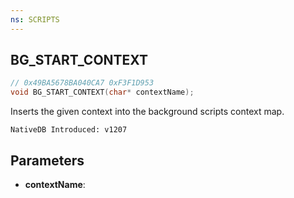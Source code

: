 ```yaml
---
ns: SCRIPTS
---
```

## BG_START_CONTEXT

```c
// 0x49BA5678BA040CA7 0xF3F1D953
void BG_START_CONTEXT(char* contextName);
```

Inserts the given context into the background scripts context map.

```
NativeDB Introduced: v1207
```

## Parameters
* **contextName**:
